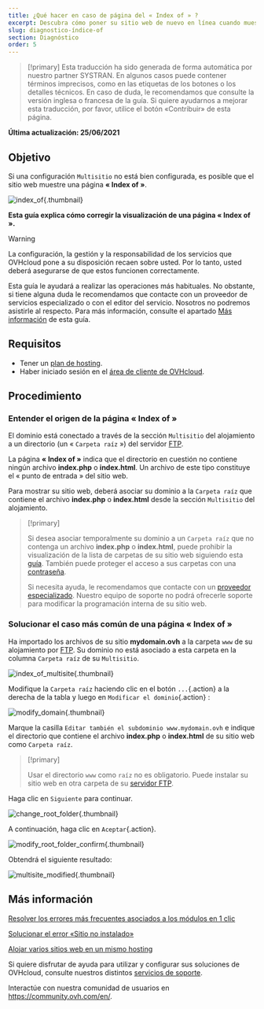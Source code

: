 ```yaml
---
title: ¿Qué hacer en caso de página del « Index of » ?
excerpt: Descubra cómo poner su sitio web de nuevo en línea cuando muestre una página « Index of »
slug: diagnostico-índice-of
section: Diagnóstico
order: 5
---
```


> [!primary]
> Esta traducción ha sido generada de forma automática por nuestro partner SYSTRAN. En algunos casos puede contener términos imprecisos, como en las etiquetas de los botones o los detalles técnicos. En caso de duda, le recomendamos que consulte la versión inglesa o francesa de la guía. Si quiere ayudarnos a mejorar esta traducción, por favor, utilice el botón «Contribuir» de esta página.
>

**Última actualización: 25/06/2021**
 
## Objetivo

Si una configuración `Multisitio` no está bien configurada, es posible que el sitio web muestre una página **« Index of »**.

![index_of](images/index_of.png){.thumbnail}

**Esta guía explica cómo corregir la visualización de una página « Index of ».**

> [!warning]
>
> La configuración, la gestión y la responsabilidad de los servicios que OVHcloud pone a su disposición recaen sobre usted. Por lo tanto, usted deberá asegurarse de que estos funcionen correctamente.
>
> Esta guía le ayudará a realizar las operaciones más habituales. No obstante, si tiene alguna duda le recomendamos que contacte con un proveedor de servicios especializado o con el editor del servicio. Nosotros no podremos asistirle al respecto. Para más información, consulte el apartado [Más información](#gofurther) de esta guía.
>

## Requisitos

- Tener un [plan de hosting](https://www.ovh.com/world/es/hosting/).
- Haber iniciado sesión en el [área de cliente de OVHcloud](https://ca.ovh.com/auth/?action=gotomanager&from=https://www.ovh.com/world/&ovhSubsidiary=ws).

## Procedimiento

### Entender el origen de la página « Index of »

El dominio está conectado a través de la sección `Multisitio` del alojamiento a un directorio (un « `Carpeta raíz` ») del servidor [FTP](../conexion-espacio-almacenamiento-ftp-alojamiento-web/).

La página **« Index of »** indica que el directorio en cuestión no contiene ningún archivo **index.php** o **index.html**. Un archivo de este tipo constituye el « punto de entrada » del sitio web.

Para mostrar su sitio web, deberá asociar su dominio a la `Carpeta raíz` que contiene el archivo **index.php** o **index.html** desde la sección `Multisitio` del alojamiento.

> [!primary]
>
> Si desea asociar temporalmente su dominio a un `Carpeta raíz` que no contenga un archivo **index.php** o **index.html**, puede prohibir la visualización de la lista de carpetas de su sitio web siguiendo esta [guía](../what_else_can_you_do_with_the_htaccess_file/#prevent-the-content-of-a-directory-from-being-listed). También puede proteger el acceso a sus carpetas con una [contraseña](../how_to_password_protect_a_directory_on_your_website/).
>
> Si necesita ayuda, le recomendamos que contacte con un [proveedor especializado](https://partner.ovhcloud.com/es/directory/). Nuestro equipo de soporte no podrá ofrecerle soporte para modificar la programación interna de su sitio web.

### Solucionar el caso más común de una página « Index of »

Ha importado los archivos de su sitio **mydomain.ovh** a la carpeta `www` de su alojamiento por [FTP](../conexion-espacio-almacenamiento-ftp-alojamiento-web/). Su dominio no está asociado a esta carpeta en la columna `Carpeta raíz` de su `Multisitio`.

![index_of_multisite](images/index_of_multisite.png){.thumbnail}

Modifique la `Carpeta raíz` haciendo clic en el botón `...`{.action} a la derecha de la tabla y luego en `Modificar el dominio`{.action} :

![modify_domain](images/modify_domain.png){.thumbnail}

Marque la casilla `Editar también el subdominio www.mydomain.ovh` e indique el directorio que contiene el archivo **index.php** o **index.html** de su sitio web como `Carpeta raíz`.

> [!primary]
>
> Usar el directorio `www` como `raíz` no es obligatorio. Puede instalar su sitio web en otra carpeta de su [servidor FTP](../conexion-espacio-almacenamiento-ftp-alojamiento-web/).

Haga clic en `Siguiente` para continuar.

![change_root_folder](images/change_root_folder.png){.thumbnail}

A continuación, haga clic en `Aceptar`{.action}.

![modify_root_folder_confirm](images/modify_root_folder_confirm.png){.thumbnail}

Obtendrá el siguiente resultado:

![multisite_modified](images/multisite_modified.png){.thumbnail}

## Más información <a name="gofurther"></a>

[Resolver los errores más frecuentes asociados a los módulos en 1 clic](../errores-frecuentes-modulos-en-1-clic/)

[Solucionar el error «Sitio no instalado»](../web_hosting_error_sitio_no_instalado/)

[Alojar varios sitios web en un mismo hosting](../configurar-un-multisitio-en-un-alojamiento-web/)

Si quiere disfrutar de ayuda para utilizar y configurar sus soluciones de OVHcloud, consulte nuestros distintos [servicios de soporte](https://www.ovhcloud.com/es/support-levels/).

Interactúe con nuestra comunidad de usuarios en <https://community.ovh.com/en/>.
